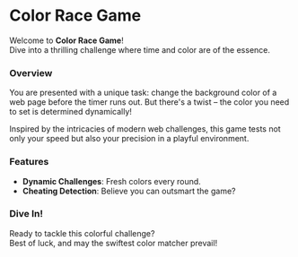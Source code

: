 # Color Race Game

Welcome to **Color Race Game**!  
Dive into a thrilling challenge where time and color are of the essence.

### Overview

You are presented with a unique task: change the background color of a web page before the timer runs out. But there's a twist – the color you need to set is determined dynamically!

Inspired by the intricacies of modern web challenges, this game tests not only your speed but also your precision in a playful environment.

### Features

- **Dynamic Challenges**: Fresh colors every round.
- **Cheating Detection**: Believe you can outsmart the game?

### Dive In!

Ready to tackle this colorful challenge?  
Best of luck, and may the swiftest color matcher prevail!
